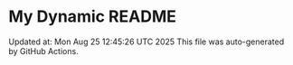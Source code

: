 # My Dynamic README
Updated at: Mon Aug 25 12:45:26 UTC 2025
This file was auto-generated by GitHub Actions.
